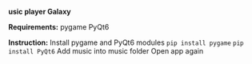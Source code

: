 **usic player Galaxy**

**Requirements:**
pygame
PyQt6

**Instruction:**
Install pygame and PyQt6 modules
```pip install pygame```
```pip install PyQt6```
Add music into music folder
Open app again
